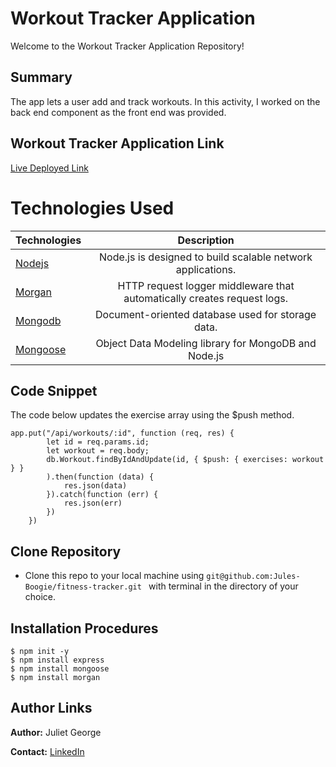 

# Workout Tracker Application
Welcome to the Workout Tracker Application Repository!

## Summary 
 The app lets a user add and track workouts. In this activity, I worked on the back end component as the front end was provided. 

## Workout Tracker Application Link

[Live Deployed Link](https://workoutappi.herokuapp.com/)




# Technologies Used
| Technologies | Description  |
|---------------------------------------------------------------------------|:------------------------------------------------------------------------------------------------------------------:|
| [Nodejs](https://nodejs.org/en/docs/)                                     |             Node.js is designed to build scalable network applications.                 |
| [Morgan](http://expressjs.com/en/resources/middleware/morgan.html)                |  HTTP request logger middleware that automatically creates request logs.                   |
| [Mongodb](https://www.mongodb.com/)                              |           Document-oriented database used for storage data.               |
| [Mongoose](https://mongoosejs.com/)                              |           Object Data Modeling library for MongoDB and Node.js              |



## Code Snippet
The code below updates the exercise array using the $push method. 
```
app.put("/api/workouts/:id", function (req, res) {
        let id = req.params.id;
        let workout = req.body;
        db.Workout.findByIdAndUpdate(id, { $push: { exercises: workout } }
        ).then(function (data) {
            res.json(data)
        }).catch(function (err) {
            res.json(err)
        })
    })
```

## Clone Repository
 - Clone this repo to your local machine using ```git@github.com:Jules-Boogie/fitness-tracker.git ``` with terminal in the directory of your choice. 



## Installation Procedures
```
$ npm init -y 
$ npm install express
$ npm install mongoose
$ npm install morgan

```


## Author Links

**Author:**
Juliet George

**Contact:**
[LinkedIn](https://www.linkedin.com/in/juliet-george-864950b8/)
